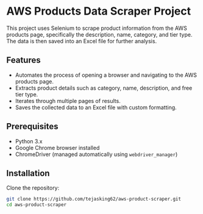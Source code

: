 # AWS Products Data Scraper Project

This project uses Selenium to scrape product information from the AWS products page, specifically the description, name, category, and tier type. The data is then saved into an Excel file for further analysis.

## Features

- Automates the process of opening a browser and navigating to the AWS products page.
- Extracts product details such as category, name, description, and free tier type.
- Iterates through multiple pages of results.
- Saves the collected data to an Excel file with custom formatting.

## Prerequisites

- Python 3.x
- Google Chrome browser installed
- ChromeDriver (managed automatically using `webdriver_manager`)

## Installation

Clone the repository:

```sh
git clone https://github.com/tejasking62/aws-product-scraper.git
cd aws-product-scraper
